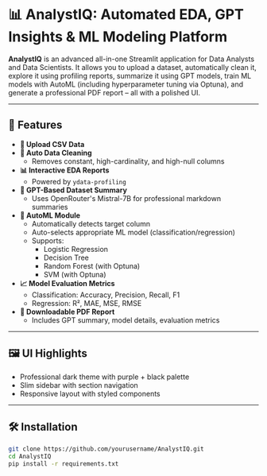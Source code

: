# 📊 AnalystIQ: Automated EDA, GPT Insights & ML Modeling Platform

**AnalystIQ** is an advanced all-in-one Streamlit application for Data Analysts and Data Scientists. It allows you to upload a dataset, automatically clean it, explore it using profiling reports, summarize it using GPT models, train ML models with AutoML (including hyperparameter tuning via Optuna), and generate a professional PDF report – all with a polished UI.

---

## 🚀 Features

- **📁 Upload CSV Data**
- **🧹 Auto Data Cleaning**
  - Removes constant, high-cardinality, and high-null columns
- **📊 Interactive EDA Reports**
  - Powered by `ydata-profiling`
- **🧠 GPT-Based Dataset Summary**
  - Uses OpenRouter's Mistral-7B for professional markdown summaries
- **🤖 AutoML Module**
  - Automatically detects target column
  - Auto-selects appropriate ML model (classification/regression)
  - Supports:
    - Logistic Regression
    - Decision Tree
    - Random Forest (with Optuna)
    - SVM (with Optuna)
- **📈 Model Evaluation Metrics**
  - Classification: Accuracy, Precision, Recall, F1
  - Regression: R², MAE, MSE, RMSE
- **📄 Downloadable PDF Report**
  - Includes GPT summary, model details, evaluation metrics

---

## 🖼️ UI Highlights

- Professional dark theme with purple + black palette
- Slim sidebar with section navigation
- Responsive layout with styled components

---

## 🛠️ Installation

```bash
git clone https://github.com/yourusername/AnalystIQ.git
cd AnalystIQ
pip install -r requirements.txt

